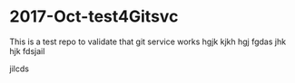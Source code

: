 # 2017-Oct-test4Gitsvc
This is a test repo to validate that git service works
hgjk
kjkh
hgj
fgdas
jhk
hjk
fdsjail

jilcds
